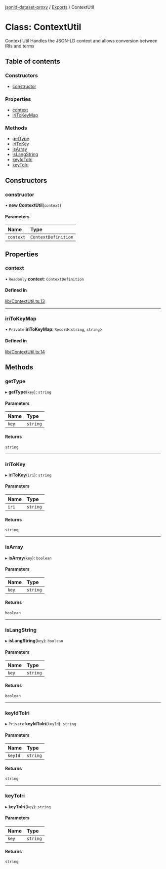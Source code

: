 [jsonld-dataset-proxy](../README.md) / [Exports](../modules.md) / ContextUtil

# Class: ContextUtil

Context Util
Handles the JSON-LD context and allows conversion between IRIs and terms

## Table of contents

### Constructors

- [constructor](ContextUtil.md#constructor)

### Properties

- [context](ContextUtil.md#context)
- [iriToKeyMap](ContextUtil.md#iritokeymap)

### Methods

- [getType](ContextUtil.md#gettype)
- [iriToKey](ContextUtil.md#iritokey)
- [isArray](ContextUtil.md#isarray)
- [isLangString](ContextUtil.md#islangstring)
- [keyIdToIri](ContextUtil.md#keyidtoiri)
- [keyToIri](ContextUtil.md#keytoiri)

## Constructors

### constructor

• **new ContextUtil**(`context`)

#### Parameters

| Name | Type |
| :------ | :------ |
| `context` | `ContextDefinition` |

## Properties

### context

• `Readonly` **context**: `ContextDefinition`

#### Defined in

[lib/ContextUtil.ts:13](https://github.com/o-development/jsonld-dataset-proxy/blob/813009a/lib/ContextUtil.ts#L13)

___

### iriToKeyMap

• `Private` **iriToKeyMap**: `Record`<`string`, `string`\>

#### Defined in

[lib/ContextUtil.ts:14](https://github.com/o-development/jsonld-dataset-proxy/blob/813009a/lib/ContextUtil.ts#L14)

## Methods

### getType

▸ **getType**(`key`): `string`

#### Parameters

| Name | Type |
| :------ | :------ |
| `key` | `string` |

#### Returns

`string`

___

### iriToKey

▸ **iriToKey**(`iri`): `string`

#### Parameters

| Name | Type |
| :------ | :------ |
| `iri` | `string` |

#### Returns

`string`

___

### isArray

▸ **isArray**(`key`): `boolean`

#### Parameters

| Name | Type |
| :------ | :------ |
| `key` | `string` |

#### Returns

`boolean`

___

### isLangString

▸ **isLangString**(`key`): `boolean`

#### Parameters

| Name | Type |
| :------ | :------ |
| `key` | `string` |

#### Returns

`boolean`

___

### keyIdToIri

▸ `Private` **keyIdToIri**(`keyId`): `string`

#### Parameters

| Name | Type |
| :------ | :------ |
| `keyId` | `string` |

#### Returns

`string`

___

### keyToIri

▸ **keyToIri**(`key`): `string`

#### Parameters

| Name | Type |
| :------ | :------ |
| `key` | `string` |

#### Returns

`string`
